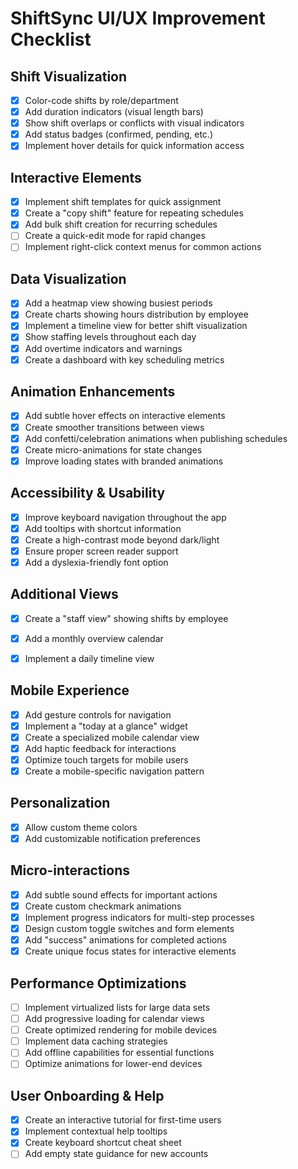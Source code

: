 # ShiftSync UI/UX Improvement Checklist

## Shift Visualization
- [x] Color-code shifts by role/department
- [x] Add duration indicators (visual length bars)
- [x] Show shift overlaps or conflicts with visual indicators
- [x] Add status badges (confirmed, pending, etc.)
- [x] Implement hover details for quick information access

## Interactive Elements
- [x] Implement shift templates for quick assignment
- [x] Create a "copy shift" feature for repeating schedules
- [x] Add bulk shift creation for recurring schedules
- [ ] Create a quick-edit mode for rapid changes
- [ ] Implement right-click context menus for common actions

## Data Visualization
- [x] Add a heatmap view showing busiest periods
- [x] Create charts showing hours distribution by employee
- [x] Implement a timeline view for better shift visualization
- [x] Show staffing levels throughout each day
- [x] Add overtime indicators and warnings
- [x] Create a dashboard with key scheduling metrics

## Animation Enhancements
- [x] Add subtle hover effects on interactive elements
- [x] Create smoother transitions between views
- [x] Add confetti/celebration animations when publishing schedules
- [x] Create micro-animations for state changes
- [x] Improve loading states with branded animations

## Accessibility & Usability
- [x] Improve keyboard navigation throughout the app
- [x] Add tooltips with shortcut information
- [x] Create a high-contrast mode beyond dark/light
- [x] Ensure proper screen reader support
- [x] Add a dyslexia-friendly font option

## Additional Views
- [x] Create a "staff view" showing shifts by employee
- [x] Add a monthly overview calendar
- [x] Implement a daily timeline view


## Mobile Experience
- [x] Add gesture controls for navigation
- [x] Implement a "today at a glance" widget
- [x] Create a specialized mobile calendar view
- [x] Add haptic feedback for interactions
- [x] Optimize touch targets for mobile users
- [x] Create a mobile-specific navigation pattern

## Personalization
- [x] Allow custom theme colors
- [x] Add customizable notification preferences

## Micro-interactions
- [x] Add subtle sound effects for important actions
- [x] Create custom checkmark animations
- [x] Implement progress indicators for multi-step processes
- [x] Design custom toggle switches and form elements
- [x] Add "success" animations for completed actions
- [x] Create unique focus states for interactive elements

## Performance Optimizations
- [ ] Implement virtualized lists for large data sets
- [ ] Add progressive loading for calendar views
- [ ] Create optimized rendering for mobile devices
- [ ] Implement data caching strategies
- [ ] Add offline capabilities for essential functions
- [ ] Optimize animations for lower-end devices

## User Onboarding & Help
- [x] Create an interactive tutorial for first-time users
- [x] Implement contextual help tooltips
- [x] Create keyboard shortcut cheat sheet
- [ ] Add empty state guidance for new accounts
